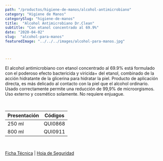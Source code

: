 ```yaml
---
path: "/productos/higiene-de-manos/alcohol-antimicrobiano"
category: "Higiene de Manos"
categorySlug: "higiene-de-manos"
title:  "Alcohol Antimicrobiano Dr.Clean"
subtitle: "Con etanol concentrado al 69.9%"
date: "2020-04-02"
slug:  "alcohol-para-manos"
featuredImage: "../../../images/alcohol-para-manos.jpg"



---
```

El alcohol antimicrobiano con etanol concentrado al 69.9% está formulado con el poderoso efecto bactericida y viricida+ del etanol, combinado de la acción hidratante de la glicerina para hidratar la piel. Producto de aplicación directa, es más delicado al contacto con la piel que el alcohol ordinario. Usado correctamente permite una reducción de 99,9% de microorgismos. Uso externo y cosmético solamente. No requiere enjuague.

<br>
<table class="min-w-full md:min-w-0 divide-y-0 divide-gray-200">
          <thead class=" bg-white">
            <tr>
              <th scope="col" class="px-6 text-center text-xs font-medium text-primary-lighter uppercase tracking-wider">
                Presentación
              </th>
              <th scope="col" class="px-6 py-3 text-center text-xs font-medium text-primary-lighter uppercase tracking-wider">
                Códigos
              </th>
            </tr>
          </thead>
          <tbody>
            <tr class="bg-gray-400">
              <td class="px-6 py-4 whitespace-nowrap text-sm text-gray-700 text-center">
              250 ml
              </td>
              <td class="px-6 py-4 whitespace-nowrap text-sm text-gray-700 text-center">
              QUI0868
              </td>
            </tr>
            <tr class="bg-gray-200">
              <td class="px-6 py-4 whitespace-nowrap text-sm text-gray-700 text-center">
              800 ml
              </td>
              <td class="px-6 py-4 whitespace-nowrap text-sm text-gray-700 text-center">
              QUI0911
              </td>
            </tr>
          </tbody>
        </table>
        <br>

 <a href="../../../files/FT-alcohol-para-manos.pdf" target="_blank" rel="noopener">Ficha Técnica</a> |
 <a href="../../../files/MSDS-alcohol-para-manos.pdf" target="_blank" rel="noopener">Hoja de Seguridad</a>
